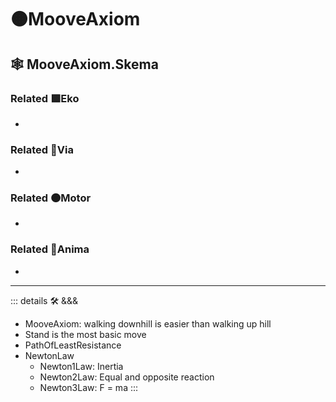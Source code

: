 # 🟠<motor>MooveAxiom</motor>

## 🕸 MooveAxiom.Skema

### Related 🟩<ekos>Eko</ekos>

-

### Related 🔻<via>Via</via>

-

### Related 🟠<motor>Motor</motor>

-

### Related 💜<anima>Anima</anima>

-

---

<!-- =================================================== -->
<!-- =================================================== -->
<!-- =================================================== -->
<!-- =================================================== -->
<!-- =================================================== -->
::: details 🛠 <dev>&&&</dev>

- MooveAxiom: walking downhill is easier than walking up hill
- Stand is the most basic move
- PathOfLeastResistance
- NewtonLaw
    - Newton1Law: Inertia
    - Newton2Law: Equal and opposite reaction
    - Newton3Law: F = ma
:::
